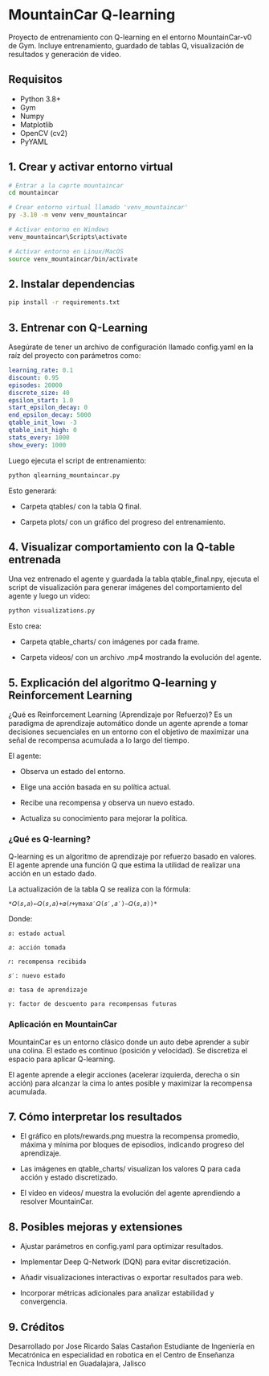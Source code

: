 # MountainCar Q-learning

Proyecto de entrenamiento con Q-learning en el entorno MountainCar-v0 de Gym. Incluye entrenamiento, guardado de tablas Q, visualización de resultados y generación de video.

## Requisitos

- Python 3.8+
- Gym
- Numpy
- Matplotlib
- OpenCV (cv2)
- PyYAML

## 1. Crear y activar entorno virtual
```bash
# Entrar a la caprte mountaincar
cd mountaincar

# Crear entorno virtual llamado 'venv_mountaincar'
py -3.10 -m venv venv_mountaincar 

# Activar entorno en Windows
venv_mountaincar\Scripts\activate

# Activar entorno en Linux/MacOS
source venv_mountaincar/bin/activate
```

## 2. Instalar dependencias
```bash
pip install -r requirements.txt
```

## 3. Entrenar con Q-Learning
Asegúrate de tener un archivo de configuración llamado config.yaml en la raíz del proyecto con parámetros como:

```yaml
learning_rate: 0.1
discount: 0.95
episodes: 20000
discrete_size: 40
epsilon_start: 1.0
start_epsilon_decay: 0
end_epsilon_decay: 5000
qtable_init_low: -3
qtable_init_high: 0
stats_every: 1000
show_every: 1000
```

Luego ejecuta el script de entrenamiento:

```bash
python qlearning_mountaincar.py
```

Esto generará:

 - Carpeta qtables/ con la tabla Q final.

 - Carpeta plots/ con un gráfico del progreso del entrenamiento.

## 4. Visualizar comportamiento con la Q-table entrenada
Una vez entrenado el agente y guardada la tabla qtable_final.npy, ejecuta el script de visualización para generar imágenes del comportamiento del agente y luego un video:

```bash
python visualizations.py
```

Esto crea:

- Carpeta qtable_charts/ con imágenes por cada frame.

- Carpeta videos/ con un archivo .mp4 mostrando la evolución del agente.

## 5. Explicación del algoritmo Q-learning y Reinforcement Learning
¿Qué es Reinforcement Learning (Aprendizaje por Refuerzo)?
Es un paradigma de aprendizaje automático donde un agente aprende a tomar decisiones secuenciales en un entorno con el objetivo de maximizar una señal de recompensa acumulada a lo largo del tiempo.

El agente:

- Observa un estado del entorno.

- Elige una acción basada en su política actual.

- Recibe una recompensa y observa un nuevo estado.

- Actualiza su conocimiento para mejorar la política.

### ¿Qué es Q-learning?
Q-learning es un algoritmo de aprendizaje por refuerzo basado en valores. El agente aprende una función Q que estima la utilidad de realizar una acción en un estado dado.

La actualización de la tabla Q se realiza con la fórmula:

    *𝑄(𝑠,𝑎)←𝑄(𝑠,𝑎)+𝛼(𝑟+𝛾max⁡𝑎′𝑄(𝑠′,𝑎′)−𝑄(𝑠,𝑎))*

Donde:

    𝑠: estado actual

    𝑎: acción tomada

    𝑟: recompensa recibida

    𝑠′: nuevo estado

    𝛼: tasa de aprendizaje

    𝛾: factor de descuento para recompensas futuras

### Aplicación en MountainCar
MountainCar es un entorno clásico donde un auto debe aprender a subir una colina. El estado es continuo (posición y velocidad). Se discretiza el espacio para aplicar Q-learning.

El agente aprende a elegir acciones (acelerar izquierda, derecha o sin acción) para alcanzar la cima lo antes posible y maximizar la recompensa acumulada.

## 7. Cómo interpretar los resultados
- El gráfico en plots/rewards.png muestra la recompensa promedio, máxima y mínima por bloques de episodios, indicando progreso del aprendizaje.

- Las imágenes en qtable_charts/ visualizan los valores Q para cada acción y estado discretizado.

- El video en videos/ muestra la evolución del agente aprendiendo a resolver MountainCar.

## 8. Posibles mejoras y extensiones
- Ajustar parámetros en config.yaml para optimizar resultados.

- Implementar Deep Q-Network (DQN) para evitar discretización.

- Añadir visualizaciones interactivas o exportar resultados para web.

- Incorporar métricas adicionales para analizar estabilidad y convergencia.

## 9. Créditos
Desarrollado por Jose Ricardo Salas Castañon
Estudiante de Ingeniería en Mecatrónica en especialidad en robotica en el Centro de Enseñanza Tecnica Industrial en Guadalajara, Jalisco